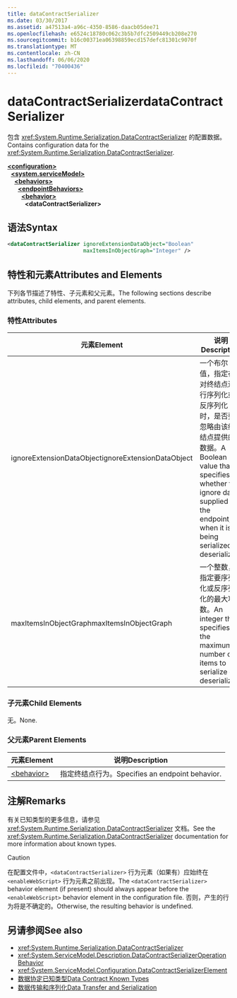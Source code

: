```yaml
---
title: dataContractSerializer
ms.date: 03/30/2017
ms.assetid: a47513a4-a96c-4350-8586-daacb05dee71
ms.openlocfilehash: e6524c18780c062c3b5b7dfc2509449cb208e270
ms.sourcegitcommit: b16c00371ea06398859ecd157defc81301c9070f
ms.translationtype: MT
ms.contentlocale: zh-CN
ms.lasthandoff: 06/06/2020
ms.locfileid: "70400436"
---
```

# <a name="datacontractserializer"></a><span data-ttu-id="00b86-102">dataContractSerializer</span><span class="sxs-lookup"><span data-stu-id="00b86-102">dataContractSerializer</span></span>
<span data-ttu-id="00b86-103">包含 <xref:System.Runtime.Serialization.DataContractSerializer> 的配置数据。</span><span class="sxs-lookup"><span data-stu-id="00b86-103">Contains configuration data for the <xref:System.Runtime.Serialization.DataContractSerializer>.</span></span>  
  
[**\<configuration>**](../configuration-element.md)\
&nbsp;&nbsp;[**\<system.serviceModel>**](system-servicemodel.md)\
&nbsp;&nbsp;&nbsp;&nbsp;[**\<behaviors>**](behaviors.md)\
&nbsp;&nbsp;&nbsp;&nbsp;&nbsp;&nbsp;[**\<endpointBehaviors>**](endpointbehaviors.md)\
&nbsp;&nbsp;&nbsp;&nbsp;&nbsp;&nbsp;&nbsp;&nbsp;[**\<behavior>**](behavior-of-endpointbehaviors.md)\
&nbsp;&nbsp;&nbsp;&nbsp;&nbsp;&nbsp;&nbsp;&nbsp;&nbsp;&nbsp;**\<dataContractSerializer>**  
  
## <a name="syntax"></a><span data-ttu-id="00b86-104">语法</span><span class="sxs-lookup"><span data-stu-id="00b86-104">Syntax</span></span>  
  
```xml  
<dataContractSerializer ignoreExtensionDataObject="Boolean"
                        maxItemsInObjectGraph="Integer" />
```  
  
## <a name="attributes-and-elements"></a><span data-ttu-id="00b86-105">特性和元素</span><span class="sxs-lookup"><span data-stu-id="00b86-105">Attributes and Elements</span></span>  
 <span data-ttu-id="00b86-106">下列各节描述了特性、子元素和父元素。</span><span class="sxs-lookup"><span data-stu-id="00b86-106">The following sections describe attributes, child elements, and parent elements.</span></span>  
  
### <a name="attributes"></a><span data-ttu-id="00b86-107">特性</span><span class="sxs-lookup"><span data-stu-id="00b86-107">Attributes</span></span>  
  
|<span data-ttu-id="00b86-108">元素</span><span class="sxs-lookup"><span data-stu-id="00b86-108">Element</span></span>|<span data-ttu-id="00b86-109">说明</span><span class="sxs-lookup"><span data-stu-id="00b86-109">Description</span></span>|  
|-------------|-----------------|  
|<span data-ttu-id="00b86-110">ignoreExtensionDataObject</span><span class="sxs-lookup"><span data-stu-id="00b86-110">ignoreExtensionDataObject</span></span>|<span data-ttu-id="00b86-111">一个布尔值，指定在对终结点进行序列化或反序列化时，是否要忽略由该终结点提供的数据。</span><span class="sxs-lookup"><span data-stu-id="00b86-111">A Boolean value that specifies whether to ignore data supplied by the endpoint, when it is being serialized or deserialized.</span></span>|  
|<span data-ttu-id="00b86-112">maxItemsInObjectGraph</span><span class="sxs-lookup"><span data-stu-id="00b86-112">maxItemsInObjectGraph</span></span>|<span data-ttu-id="00b86-113">一个整数，指定要序列化或反序列化的最大项数。</span><span class="sxs-lookup"><span data-stu-id="00b86-113">An integer that specifies the maximum number of items to serialize or deserialize.</span></span>|  
  
### <a name="child-elements"></a><span data-ttu-id="00b86-114">子元素</span><span class="sxs-lookup"><span data-stu-id="00b86-114">Child Elements</span></span>  
 <span data-ttu-id="00b86-115">无。</span><span class="sxs-lookup"><span data-stu-id="00b86-115">None.</span></span>  
  
### <a name="parent-elements"></a><span data-ttu-id="00b86-116">父元素</span><span class="sxs-lookup"><span data-stu-id="00b86-116">Parent Elements</span></span>  
  
|<span data-ttu-id="00b86-117">元素</span><span class="sxs-lookup"><span data-stu-id="00b86-117">Element</span></span>|<span data-ttu-id="00b86-118">说明</span><span class="sxs-lookup"><span data-stu-id="00b86-118">Description</span></span>|  
|-------------|-----------------|  
|[\<behavior>](behavior-of-endpointbehaviors.md)|<span data-ttu-id="00b86-119">指定终结点行为。</span><span class="sxs-lookup"><span data-stu-id="00b86-119">Specifies an endpoint behavior.</span></span>|  
  
## <a name="remarks"></a><span data-ttu-id="00b86-120">注解</span><span class="sxs-lookup"><span data-stu-id="00b86-120">Remarks</span></span>  
 <span data-ttu-id="00b86-121">有关已知类型的更多信息，请参见 <xref:System.Runtime.Serialization.DataContractSerializer> 文档。</span><span class="sxs-lookup"><span data-stu-id="00b86-121">See the <xref:System.Runtime.Serialization.DataContractSerializer> documentation for more information about known types.</span></span>  
  
> [!CAUTION]
> <span data-ttu-id="00b86-122">在配置文件中，`<dataContractSerializer>` 行为元素（如果有）应始终在 `<enableWebScript>` 行为元素之前出现。</span><span class="sxs-lookup"><span data-stu-id="00b86-122">The `<dataContractSerializer>` behavior element (if present) should always appear before the `<enableWebScript>` behavior element in the configuration file.</span></span> <span data-ttu-id="00b86-123">否则，产生的行为将是不确定的。</span><span class="sxs-lookup"><span data-stu-id="00b86-123">Otherwise, the resulting behavior is undefined.</span></span>  
  
## <a name="see-also"></a><span data-ttu-id="00b86-124">另请参阅</span><span class="sxs-lookup"><span data-stu-id="00b86-124">See also</span></span>

- <xref:System.Runtime.Serialization.DataContractSerializer>
- <xref:System.ServiceModel.Description.DataContractSerializerOperationBehavior>
- <xref:System.ServiceModel.Configuration.DataContractSerializerElement>
- [<span data-ttu-id="00b86-125">数据协定已知类型</span><span class="sxs-lookup"><span data-stu-id="00b86-125">Data Contract Known Types</span></span>](../../../wcf/feature-details/data-contract-known-types.md)
- [<span data-ttu-id="00b86-126">数据传输和序列化</span><span class="sxs-lookup"><span data-stu-id="00b86-126">Data Transfer and Serialization</span></span>](../../../wcf/feature-details/data-transfer-and-serialization.md)
